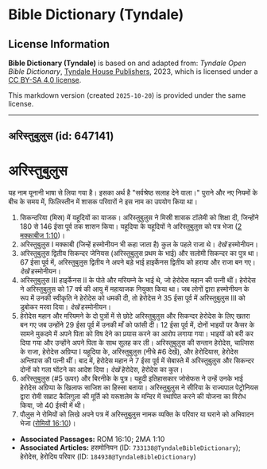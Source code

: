 # Bible Dictionary (Tyndale)

## License Information

**Bible Dictionary (Tyndale)** is based on and adapted from: _Tyndale Open Bible Dictionary_, [Tyndale House Publishers](https://tyndaleopenresources.com/), 2023, which is licensed under a [CC BY-SA 4.0 license](https://creativecommons.org/licenses/by-sa/4.0/legalcode.en).

This markdown version (created `2025-10-20`) is provided under the same license.



--------------------------------

## अरिस्तुबुलुस (id: 647141)

अरिस्तुबुलुस
============

यह नाम यूनानी भाषा से लिया गया है। इसका अर्थ है "सर्वश्रेष्ठ सलाह देने वाला।" पुराने और नए नियमों के बीच के समय में, फिलिस्तीन में शासक परिवारों ने इस नाम का उपयोग किया था।

1. सिकन्दरिया (मिस्र) में यहूदियों का याजक। अरिस्तुबुलुस ने मिस्री शासक टॉलेमी को शिक्षा दी, जिन्होंने 180 से 146 ईसा पूर्व तक शासन किया। यहूदिया के यहूदियों ने अरिस्तुबुलुस को पत्र भेजा ([2 मक्काबीज 1:10](https://ref.ly/2Macc1:10))।
2. अरिस्तुबुलुस I मक्काबी (जिन्हें हस्मोनीयन भी कहा जाता है) कुल के पहले राजा थे। *देखें* हस्मोनीयन।
3. अरिस्तुबुलुस द्वितीय सिकन्दर जेनियस (अरिस्तुबुलुस प्रथम के भाई) और सलोमी सिकन्दर का पुत्र था। 67 ईसा पूर्व में, अरिस्तुबुलुस द्वितीय ने अपने बड़े भाई हाइर्केनस द्वितीय को हराया और राजा बन गए। *देखें* हस्मोनीयन।
4. अरिस्तुबुलुस III हाइर्केनस II के पोते और मरियम्ने के भाई थे, जो हेरोदेस महान की पत्नी थीं। हेरोदेस ने अरिस्तुबुलुस को 17 वर्ष की आयु में महायाजक नियुक्त किया था। जब लोगों द्वारा हस्मोनीयन के रूप में उनकी स्वीकृति ने हेरोदेस को धमकी दी, तो हेरोदेस ने 35 ईसा पूर्व में अरिस्तुबुलुस III को डुबोकर मरवा दिया। *देखें* हस्मोनीयन।
5. हेरोदेस महान और मरियमने के दो पुत्रों में से छोटे अरिस्तुबुलुस और सिकन्दर हेरोदेस के लिए खतरा बन गए जब उन्होंने 29 ईसा पूर्व में उनकी माँ को फांसी दी। 12 ईसा पूर्व में, दोनों भाइयों पर कैसर के सामने मुकदमे में अपने पिता को विष देने का प्रयास करने का आरोप लगाया गया। भाइयों को बरी कर दिया गया और उन्होंने अपने पिता के साथ सुलह कर ली। अरिस्तुबुलुस की सन्तान हेरोदेस, चाल्सिस के राजा, हेरोदेस अग्रिप्पा I यहूदिया के, अरिस्तुबुलुस (नीचे \#6 देखें), और हेरोदियास, हेरोदेस अन्तिपास की पत्नी थीं। बाद में, हेरोदेस महान ने 7 ईसा पूर्व में सेबास्ते में अरिस्तुबुलुस और सिकन्दर दोनों को गला घोंटने का आदेश दिया। *देखें* हेरोदेस, हेरोदेस का कुल।
6. अरिस्तुबुलुस (\#5 ऊपर) और बिरनीके के पुत्र। यहूदी इतिहासकार जोसेफस ने उन्हें उनके भाई हेरोदेस अग्रिप्पा के खिलाफ साजिश का हिस्सा बताया। अरिस्तुबुलुस ने सीरिया के राज्यपाल पेट्रोनियस द्वारा रोमी सम्राट कैलिगुला की मूर्ति को यरूशलेम के मन्दिर में स्थापित करने की योजना का विरोध किया, जो 40 ईस्वी में थी।
7. पौलुस ने रोमियों को लिखे अपने पत्र में अरिस्तुबुलुस नामक व्यक्ति के परिवार या घराने को अभिवादन भेजा ([रोमियों 16:10](https://ref.ly/Rom16:10))।

* **Associated Passages:** ROM 16:10; 2MA 1:10
* **Associated Articles:** हसमोनियन (ID: `733138@TyndaleBibleDictionary`); हेरोदेस, हेरोदिय परिवार (ID: `184938@TyndaleBibleDictionary`)


